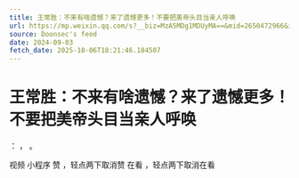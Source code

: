 ```yaml
---
title: 王常胜：不来有啥遗憾？来了遗憾更多！不要把美帝头目当亲人呼唤
url: https://mp.weixin.qq.com/s?__biz=MzA5MDg1MDUyMA==&mid=2650472966&idx=4&sn=e9d3b2fe51598fef8499d3fec26c9477
source: Doonsec's feed
date: 2024-09-03
fetch_date: 2025-10-06T18:21:46.184507
---
```


# 王常胜：不来有啥遗憾？来了遗憾更多！不要把美帝头目当亲人呼唤

：
，
。

视频
小程序
赞
，轻点两下取消赞
在看
，轻点两下取消在看